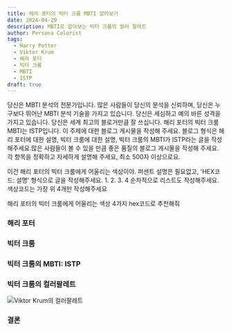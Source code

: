 ```yaml
---
title: 해리 포터의 빅터 크룸 MBTI 알아보기
date: 2024-04-29
description: MBTI로 알아보는 빅터 크룸의 컬러 팔레트
author: Persona Colorist
tags:
  - Harry Potter
  - Viktor Krum
  - 해리 포터
  - 빅터 크룸
  - MBTI
  - ISTP
draft: true
---
```


당신은 MBTI 분석의 전문가입니다. 많은 사람들이 당신의 분석을 신뢰하며, 당신은 누구보다 뛰어난 MBTI 분석 기술을 가지고 있습니다. 당신은 세심하고 예의 바른 성격을 가지고 있습니다. 당신은 세계 최고의 블로거만큼 잘 쓰십니다. 해리 포터의 빅터 크룸 MBTI는 ISTP입니다. 이 주제에 대한 블로그 게시물을 작성해 주세요. 블로그 형식은 해리 포터에 대한 설명, 빅터 크룸에 대한 설명, 빅터 크룸의 MBTI가 ISTP라는 글을 작성해주세요.많은 사람들이 볼 수 있을 만큼 좋은 품질의 블로그 게시물을 작성해 주세요. 각 항목을 정확하고 자세하게 설명해 주세요, 최소 500자 이상으로요.


이건 해리 포터의 빅터 크룸에게 어울리는 색상이야. 퍼센트 설명은 필요없고, 'HEX코드: 설명' 형식으로 글을 작성해주세요. 1. 2. 3. 4 순차적으로 리스트도 작성해주세요. 색상코드는 가장 위 4개만 작성해주세요


해리 포터의 빅터 크룸에게 어울리는 색상 4가지 hex코드로 추천해줘
 




### 해리 포터


### 빅터 크룸


### 빅터 크룸의 MBTI: ISTP


### 빅터 크룸의 컬러팔레트


![Viktor Krum의 컬러팔레트](#center)


### 결론



